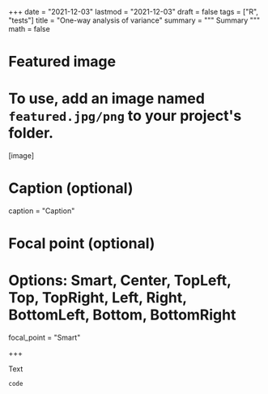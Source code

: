 +++
date = "2021-12-03"
lastmod = "2021-12-03"
draft = false
tags = ["R", "tests"]
title = "One-way analysis of variance"
summary = """
Summary
"""
math = false

# Featured image
# To use, add an image named `featured.jpg/png` to your project's folder. 
[image]
  # Caption (optional)
  caption = "Caption"
  
  # Focal point (optional)
  # Options: Smart, Center, TopLeft, Top, TopRight, Left, Right, BottomLeft, Bottom, BottomRight
  focal_point = "Smart"

+++

Text


```r
code
```

